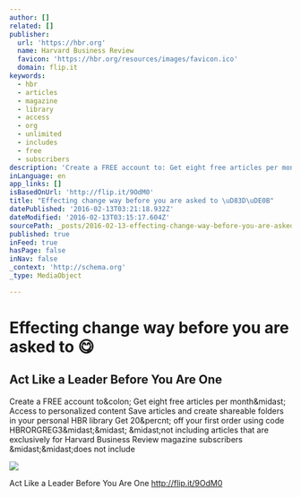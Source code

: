 ```yaml
---
author: []
related: []
publisher:
  url: 'https://hbr.org'
  name: Harvard Business Review
  favicon: 'https://hbr.org/resources/images/favicon.ico'
  domain: flip.it
keywords:
  - hbr
  - articles
  - magazine
  - library
  - access
  - org
  - unlimited
  - includes
  - free
  - subscribers
description: 'Create a FREE account to: Get eight free articles per month* Access to personalized content Save articles and create shareable folders in your personal HBR library Get 20% off your first order using code HBRORGREG3** *not including articles that are exclusively for Harvard Business Review magazine subscribers **does not include'
inLanguage: en
app_links: []
isBasedOnUrl: 'http://flip.it/9OdM0'
title: "Effecting change way before you are asked to \uD83D\uDE0B"
datePublished: '2016-02-13T03:21:18.932Z'
dateModified: '2016-02-13T03:15:17.604Z'
sourcePath: _posts/2016-02-13-effecting-change-way-before-you-are-asked-to.md
published: true
inFeed: true
hasPage: false
inNav: false
_context: 'http://schema.org'
_type: MediaObject

---
```

# Effecting change way before you are asked to 😋

<article style=""><h1>Act Like a Leader Before You Are One</h1><p>Create a FREE account to&amp;colon; Get eight free articles per month&amp;midast; Access to personalized content Save articles and create shareable folders in your personal HBR library Get 20&amp;percnt; off your first order using code HBRORGREG3&amp;midast;&amp;midast; &amp;midast;not including articles that are exclusively for Harvard Business Review magazine subscribers &amp;midast;&amp;midast;does not include</p><img src="https://hbr.org/resources/images/article_assets/2013/09/20130503_21.jpg" /></article>

Act Like a Leader Before You Are One http://flip.it/9OdM0